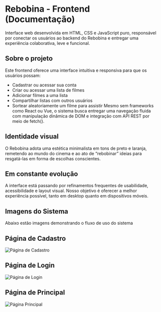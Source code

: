 # Rebobina - Frontend (Documentação)
Interface web desenvolvida em HTML, CSS e JavaScript puro, responsável por conectar os usuários ao backend do Rebobina e entregar uma experiência colaborativa, leve e funcional.

## Sobre o projeto
Este frontend oferece uma interface intuitiva e responsiva para que os usuários possam:
- Cadastrar ou acessar sua conta
- Criar ou acessar uma lista de filmes
- Adicionar filmes a uma lista 
- Compartilhar listas com outros usuários
- Sortear aleatoriamente um filme para assistir
Mesmo sem frameworks como React ou Vue, o sistema busca entregar uma navegação fluida com manipulação dinâmica de DOM e integração com API REST por meio de fetch().

## Identidade visual
O Rebobina adota uma estética minimalista em tons de preto e laranja, remetendo ao mundo do cinema e ao ato de “rebobinar” ideias para resgatá-las em forma de escolhas conscientes.

## Em constante evolução
A interface está passando por refinamentos frequentes de usabilidade, acessibilidade e layout visual. Nosso objetivo é oferecer a melhor experiência possível, tanto em desktop quanto em dispositivos móveis.

## Imagens do Sistema
Abaixo estão imagens demonstrando o fluxo de uso do sistema

## Página de Cadastro
![Página de Cadastro](../imagens/page-cadastro.png)

## Página de Login
![Página de Login](../imagens/page-login.png)

## Página de Principal
![Página Principal](../imagens/page-main.png)

